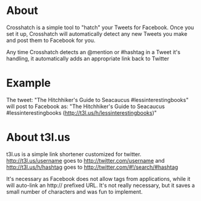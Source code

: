 # About

Crosshatch is a simple tool to "hatch" your Tweets for Facebook. Once you set it up, Crosshatch will automatically detect any new Tweets you make and post them to Facebook for you.

Any time Crosshatch detects an @mention or #hashtag in a Tweet it's handling, it automatically adds an appropriate link back to Twitter

# Example
The tweet:
"The Hitchhiker's Guide to Seacaucus #lessinterestingbooks" 
will post to Facebook as: 
"The Hitchhiker's Guide to Seacaucus #lessinterestingbooks (http://t3l.us/h/lessinterestingbooks)"

# About t3l.us
t3l.us is a simple link shortener customized for twitter. http://t3l.us/username goes to http://twitter.com/username and http://t3l.us/h/hashtag goes to http://twitter.com/#!/search/#hashtag

It's necessary as Facebook does not allow <href> tags from applications, while it will auto-link an http:// prefixed URL. It's not really necessary, but it saves a small number of characters and was fun to implement.
